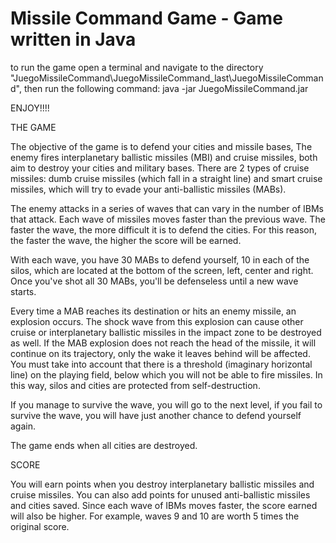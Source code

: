 # Missile Command Game - Game written in Java

to run the game open a terminal and navigate to the directory "JuegoMissileCommand\JuegoMissileCommand_last\JuegoMissileCommand", then run the following command: java -jar JuegoMissileCommand.jar

ENJOY!!!!

THE GAME

The objective of the game is to defend your cities and missile bases, The enemy fires interplanetary ballistic missiles (MBI) and cruise missiles, both aim to destroy your cities and military bases. There are 2 types of cruise missiles: dumb cruise missiles (which fall in a straight line) and smart cruise missiles, which will try to evade your anti-ballistic missiles (MABs).

The enemy attacks in a series of waves that can vary in the number of IBMs that attack. Each wave of missiles moves faster than the previous wave. The faster the wave, the more difficult it is to defend the cities. For this reason, the faster the wave, the higher the score will be earned.

With each wave, you have 30 MABs to defend yourself, 10 in each of the silos, which are located at the bottom of the screen, left, center and right. Once you've shot all 30 MABs, you'll be defenseless until a new wave starts.

Every time a MAB reaches its destination or hits an enemy missile, an explosion occurs. The shock wave from this explosion can cause other cruise or interplanetary ballistic missiles in the impact zone to be destroyed as well. If the MAB explosion does not reach the head of the missile, it will continue on its trajectory, only the wake it leaves behind will be affected.
You must take into account that there is a threshold (imaginary horizontal line) on the playing field, below which you will not be able to fire missiles. In this way, silos and cities are protected from self-destruction.

If you manage to survive the wave, you will go to the next level, if you fail to survive the wave, you will have just another chance to defend yourself again.

The game ends when all cities are destroyed.

SCORE

You will earn points when you destroy interplanetary ballistic missiles and cruise missiles. You can also add points for unused anti-ballistic missiles and cities saved. Since each wave of IBMs moves faster, the score earned will also be higher. For example, waves 9 and 10 are worth 5 times the original score.
